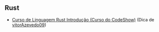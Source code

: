 ## Rust

- [Curso de Linguagem Rust Introdução (Curso do CodeShow)]([https://youtube.com/playlist?list=PLnDvRpP8BnezDglaAvtWgQXzsOmXUuRHL](https://www.youtube.com/watch?v=L4GaODI2Ap0))
  (Dica de [vitorAzevedo09](https://github.com/vitorAzevedo09))
